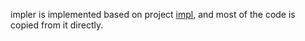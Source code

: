 
impler is implemented based on project [impl](https://github.com/josharian/impl/), and most of the code is copied from it directly.